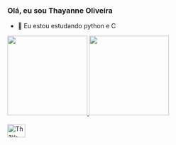 ### Olá, eu sou Thayanne Oliveira

- 🌱 Eu estou estudando python e C

<div>
  <a href="https://github.com/ThaayOliveira">
  <img height=180em src="https://github-readme-stats.vercel.app/api?username=ThaayOliveira&show_icons=true&theme=dark&include_all_commits=true&count_private=true"/>
  <img height=180em src="https://github-readme-stats.vercel.api/top-langs/?username=ThaayOliveira&layout=compact&langs_count=16&theme=dracula">
</div>

<div style="display: inline_block"><br>
  <img align="center" alt="Thay-HTML" height="30" width="40" src="https://cdn.jsdelivr.net/gh/devicons/devicon/icons/html5/html5-original.svg" />
          

